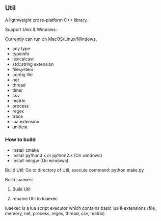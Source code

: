 ## Util ##

A ligthweight cross-platform C++ library. 

Support Unix & Windows. 

Currently can run on MacOS/Linux/Windows.

- any type
- typeinfo
- lexicalcast
- std::string extension
- filesystem
- config file
- net
- thread
- timer
- csv
- matrix
- process
- regex
- trace
- lua extension
- unittest

### How to build ###

- Install cmake
- Install python3.x or python2.x (On windows)
- Install mingw (On windows)

Build Util: Go to directory of Util, execute command: python make.py

Build luaexec: 

1. Build Util

2. rename Util to luaexec

luaexec is a lua script executor which contains basic lua & extensions (file, memory, net, process, regex, thread, csv, matrix)

